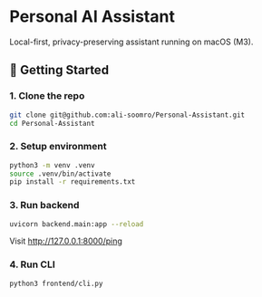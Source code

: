 # Personal AI Assistant

Local-first, privacy-preserving assistant running on macOS (M3).

## 🚀 Getting Started

### 1. Clone the repo
```bash
git clone git@github.com:ali-soomro/Personal-Assistant.git
cd Personal-Assistant
```

### 2. Setup environment
```bash
python3 -m venv .venv
source .venv/bin/activate
pip install -r requirements.txt
```

### 3. Run backend
```bash
uvicorn backend.main:app --reload
```
Visit http://127.0.0.1:8000/ping

### 4. Run CLI
```bash
python3 frontend/cli.py
```
